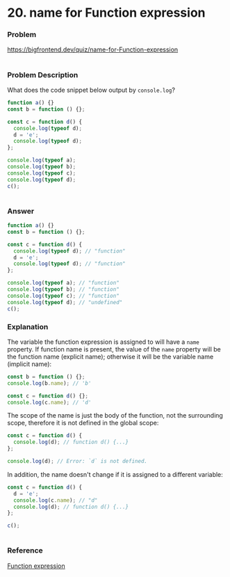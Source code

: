 # 20. name for Function expression

### Problem

https://bigfrontend.dev/quiz/name-for-Function-expression

#

### Problem Description

What does the code snippet below output by `console.log`?

```js
function a() {}
const b = function () {};

const c = function d() {
  console.log(typeof d);
  d = 'e';
  console.log(typeof d);
};

console.log(typeof a);
console.log(typeof b);
console.log(typeof c);
console.log(typeof d);
c();
```

#

### Answer

```js
function a() {}
const b = function () {};

const c = function d() {
  console.log(typeof d); // "function"
  d = 'e';
  console.log(typeof d); // "function"
};

console.log(typeof a); // "function"
console.log(typeof b); // "function"
console.log(typeof c); // "function"
console.log(typeof d); // "undefined"
c();
```

### Explanation

The variable the function expression is assigned to will have a `name` property. If function name is present, the value of the `name` property will be the function name (explicit name); otherwise it will be the variable name (implicit name):

```js
const b = function () {};
console.log(b.name); // 'b'

const c = function d() {};
console.log(c.name); // 'd'
```

The scope of the name is just the body of the function, not the surrounding scope, therefore it is not defined in the global scope:

```js
const c = function d() {
  console.log(d); // function d() {...}
};

console.log(d); // Error: `d` is not defined.
```

In addition, the name doesn't change if it is assigned to a different variable:

```js
const c = function d() {
  d = 'e';
  console.log(c.name); // "d"
  console.log(d); // function d() {...}
};

c();
```

#

### Reference

[Function expression](https://developer.mozilla.org/en-US/docs/web/JavaScript/Reference/Operators/function)
